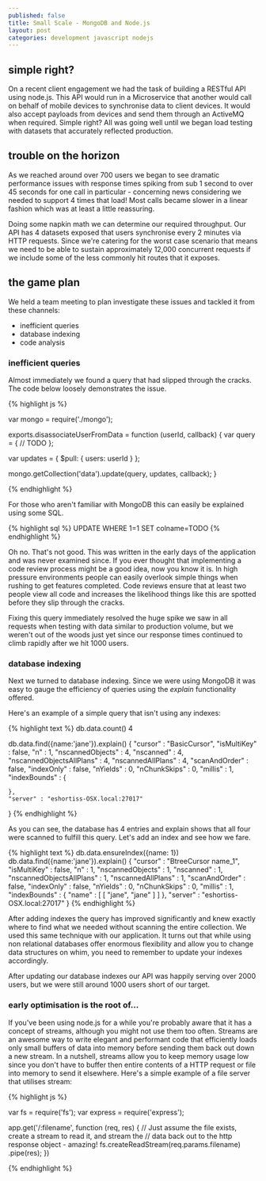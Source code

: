 ```yaml
---
published: false
title: Small Scale - MongoDB and Node.js
layout: post
categories: development javascript nodejs
---
```


## simple right?
On a recent client engagement we had the task of building a RESTful API using
node.js. This API would run in a Microservice that another would call on behalf
of mobile devices to synchronise data to client devices. It would also accept
payloads from devices and send them through an ActiveMQ when required.
Simple right? All was going well until we began load testing with datasets that
accurately reflected production.

## trouble on the horizon
As we reached around over 700 users we began to see dramatic performance
issues with response times spiking from sub 1 second to over 45 seconds for one
call in particular - concerning news considering we needed to support 4 times
that load! Most calls became slower in a linear fashion which was at least a
little reassuring.

Doing some napkin math we can determine our required throughput. Our API has 4
datasets exposed that users synchronise every 2 minutes via HTTP requests.
Since we're catering for the worst case scenario that means we need to be able
to sustain approximately 12,000 concurrent requests if we include some of the
less commonly hit routes that it exposes.

## the game plan
We held a team meeting to plan investigate these issues and tackled it from
these channels:

* inefficient queries
* database indexing
* code analysis

### inefficient queries
Almost immediately we found a query that had slipped through the cracks. The
code below loosely demonstrates the issue.

{% highlight js %}

var mongo = require('./mongo');

exports.disassociateUserFromData = function (userId, callback) {
  var query = {
    // TODO
  };

  var updates = {
    $pull: {
      users: userId
    }
  };

  mongo.getCollection('data').update(query, updates, callback);
}

{% endhighlight %}

For those who aren't familiar with MongoDB this can easily be explained using
some SQL.

{% highlight sql %}
UPDATE WHERE 1=1 SET colname=TODO
{% endhighlight %}

Oh no. That's not good. This was written in the early days of the application
and was never examined since. If you ever thought that implementing a
code review process might be a good idea, now you know it is. In high pressure
environments people can easily overlook simple things when rushing to get
features completed. Code reviews ensure that at least two people view all code
and increases the likelihood things like this are spotted before they slip
through the cracks.

Fixing this query immediately resolved the huge spike we saw in all requests
when testing with data similar to production volume, but we weren't out of the
woods just yet since our response times continued to climb rapidly after we
hit 1000 users.

### database indexing
Next we turned to database indexing. Since we were using MongoDB it was easy to
gauge the efficiency of queries using the _explain_ functionality offered.

Here's an example of a simple query that isn't using any indexes:

{% highlight text %}
db.data.count()
4

db.data.find({name:'jane'}).explain()
{
	"cursor" : "BasicCursor",
	"isMultiKey" : false,
	"n" : 1,
	"nscannedObjects" : 4,
	"nscanned" : 4,
	"nscannedObjectsAllPlans" : 4,
	"nscannedAllPlans" : 4,
	"scanAndOrder" : false,
	"indexOnly" : false,
	"nYields" : 0,
	"nChunkSkips" : 0,
	"millis" : 1,
	"indexBounds" : {

	},
	"server" : "eshortiss-OSX.local:27017"
}
{% endhighlight %}

As you can see, the database has 4 entries and explain shows that all four were
scanned to fulfill this query. Let's add an index and see how we fare.

{% highlight text %}
db.data.ensureIndex({name: 1})
db.data.find({name:'jane'}).explain()
{
	"cursor" : "BtreeCursor name_1",
	"isMultiKey" : false,
	"n" : 1,
	"nscannedObjects" : 1,
	"nscanned" : 1,
	"nscannedObjectsAllPlans" : 1,
	"nscannedAllPlans" : 1,
	"scanAndOrder" : false,
	"indexOnly" : false,
	"nYields" : 0,
	"nChunkSkips" : 0,
	"millis" : 1,
	"indexBounds" : {
		"name" : [
			[
				"jane",
				"jane"
			]
		]
	},
	"server" : "eshortiss-OSX.local:27017"
}
{% endhighlight %}

After adding indexes the query has improved significantly and knew exactly where
to find what we needed without scanning the entire collection. We used this same
technique with our application. It turns out that while using non relational
databases offer enormous flexibility and allow you to change data structures
on whim, you need to remember to update your indexes accordingly.

After updating our database indexes our API was happily serving over 2000
users, but we were still around 1000 users short of our target.

### early optimisation is the root of...
If you've been using node.js for a while you're probably aware that it has a
concept of streams, although you might not use them too often. Streams are an
awesome way to write elegant and performant code that efficiently loads only
small buffers of data into memory before sending them back out down a new
stream. In a nutshell, streams allow you to keep memory usage low since you
don't have to buffer then entire contents of a HTTP request or file into memory
to send it elsewhere. Here's a simple example of a file server that utilises
stream:

{% highlight js %}

var fs = require('fs');
var express = require('express');

app.get('/:filename', function (req, res) {
  // Just assume the file exists, create a stream to read it, and stream the
  // data back out to the http response object - amazing!
  fs.createReadStream(req.params.filename)
    .pipe(res);
})

{% endhighlight %}
